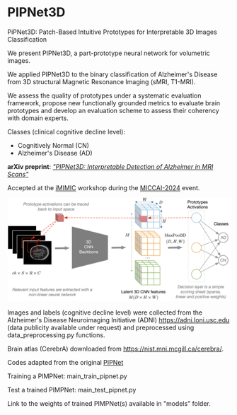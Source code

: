# PIPNet3D
PiPNet3D: Patch-Based Intuitive Prototypes for Interpretable 3D Images Classification

We present PIPNet3D, a part-prototype neural network for volumetric images. 

We applied PIPNet3D to the binary classification of Alzheimer's Disease from 3D structural Magnetic Resonance Imaging (sMRI, T1-MRI). 

We assess the quality of prototypes under a systematic evaluation framework, propose new functionally grounded metrics to evaluate brain prototypes and develop an evaluation scheme to assess their coherency with domain experts.

Classes (clinical cognitive decline level):

- Cognitively Normal (CN)
- Alzheimer's Disease (AD)


**arXiv preprint**: [_"PIPNet3D: Interpretable Detection of Alzheimer in MRI Scans"_](https://arxiv.org/abs/2403.18328)

Accepted at the [iMIMIC](https://imimic-workshop.com) workshop during the [MICCAI-2024](https://conferences.miccai.org/2024/en/) event.

![Overview of PIPNet](https://github.com/desantilisa/PIPNet3D/blob/main/pip3d-overview_v2.png)   

Images and labels (cognitive decline level) were collected from the Alzheimer's Disease Neuroimaging Initiative (ADNI) https://adni.loni.usc.edu (data publicity available under request) and preprocessed using data_preprocessing.py functions.

Brain atlas (CerebrA) downloaded from https://nist.mni.mcgill.ca/cerebra/.

Codes adapted from the original [PIPNet](https://github.com/M-Nauta/PIPNet/tree/main)

Training a PIMPNet: main_train_pipnet.py

Test a trained PIMPNet: main_test_pipnet.py

Link to the weights of trained PIMPNet(s) available in "models" folder.
